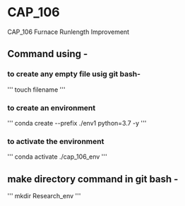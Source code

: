 # CAP_106
CAP_106 Furnace Runlength Improvement

## Command using -

### to create any empty file usig git bash-
'''
touch filename
'''

### to create an environment 
'''
conda create --prefix ./env1 python=3.7 -y
'''

### to activate the environment
'''
conda activate ./cap_106_env
'''

## make directory command in git bash - 
'''
mkdir Research_env
'''

